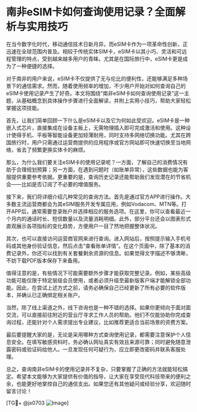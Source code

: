 # 南非eSIM卡如何查询使用记录？全面解析与实用技巧

在当今数字化时代，移动通信技术日新月异，而eSIM卡作为一项革命性创新，正迅速在全球范围内普及。相较于传统实体SIM卡，eSIM卡以其小巧、灵活和可远程管理的特点，受到越来越多用户的青睐。尤其是在国际旅行中，eSIM卡更是成为了一种便捷的选择。

对于南非的用户来说，eSIM卡不仅提供了无与伦比的便利性，还能够满足多种场景下的通信需求。然而，随着使用频率的增加，不少用户开始对如何查询自己的eSIM卡使用记录产生了好奇。本文将围绕“南非eSIM卡如何查询使用记录”这一主题，从基础概念到具体操作步骤进行全面解读，并附上实用小技巧，帮助大家轻松掌握这项技能。

首先，让我们简单回顾一下什么是eSIM卡以及它为何如此受欢迎。eSIM卡是一种嵌入式芯片，直接集成在设备主板上，无需物理插入即可完成激活和使用。这种设计使得手机、平板等智能设备更加轻薄耐用，同时支持多网络切换功能。尤其在跨国旅行时，用户只需通过运营商提供的应用程序或官方网站即可快速切换至当地网络，省去了频繁更换实体卡的麻烦。

那么，为什么我们要关注eSIM卡的使用记录呢？一方面，了解自己的消费情况有助于合理规划预算；另一方面，在遇到问题时（如账单异常），这些数据也能为客服提供重要参考依据。更重要的是，查询历史记录还能帮助我们发现潜在的节省机会——比如是否订阅了不必要的增值服务。

接下来，我们将详细介绍几种常见的查询方法。首先是通过官方APP进行操作。大多数主流运营商都会为其eSIM服务开发专属应用，例如Vodacom、MTN等。打开APP后，通常需要登录账户并选择相应的服务选项。在这里，你可以查看最近一个月内的通话时长、短信数量以及流量消耗明细。此外，部分平台还会以图表形式直观展示各项指标的变化趋势，方便用户一目了然地把握整体状况。

其次，也可以直接访问运营商官网来进行查询。进入网站后，按照提示输入手机号码或其他身份验证信息，然后点击“查看账单详情”。在这个页面中，除了基本的消费记录外，你还可以找到有关套餐剩余资源的信息。如果觉得文字描述不够清晰，不妨下载PDF版本保存下来备用。

值得注意的是，有些情况下可能需要额外步骤才能获取完整记录。例如，某些高级功能可能仅限于特定层级会员使用，或者必须升级至最新版客户端才能解锁全部功能。因此，在尝试上述方式之前，请务必确保自己已经更新了所有必要的软件版本，并确认已正确绑定相关账户。

当然，除了线上渠道之外，线下咨询也是一种不错的选择。如果你更倾向于面对面交流，可以直接前往附近的营业厅寻求工作人员的帮助。他们不仅能协助你完成查询过程，还能针对个人需求提出专业建议，比如推荐更适合当前场景的资费方案。

最后要提醒大家的是，无论是采用哪种方式查询使用记录，都需要注意保护个人信息安全。在填写敏感资料时，务必确认网址真实有效且来源可靠；同时避免随意泄露密码或验证码给他人。一旦发现任何可疑行为，应立即更改密码并联系客服处理。

总之，查询南非eSIM卡的使用记录并不复杂，只要掌握了正确的方法就能轻松搞定。希望本文能够为大家提供有价值的指导，让大家在享受现代科技带来的便利之余，也能更好地掌控自己的通信支出。如果您还有其他疑问或经验分享，欢迎随时留言讨论！

[TG💪+ @jx0703 ![Image](https://github.com/user-attachments/assets/dbca1d08-cadb-493c-b0ec-ad6f7a83f270)]